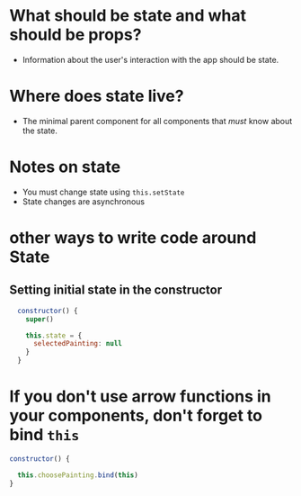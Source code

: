 # What should be state and what should be props?
- Information about the user's interaction with the app should be state.


# Where does state live?

- The minimal parent component for all components that _must_ know about the state.


# Notes on state
- You must change state using `this.setState`
- State changes are asynchronous


# other ways to write code around State

## Setting initial state in the constructor

```js
  constructor() {
    super()

    this.state = {
      selectedPainting: null
    }
  }
```

# If you don't use arrow functions in your components, don't forget to bind `this`

```js
constructor() {

  this.choosePainting.bind(this)
}
```
